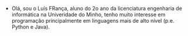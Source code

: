 - Olá, sou o Luís FRança, aluno do 2o ano da licenciatura engenharia de informática na Univeridade do Minho, tenho muito interesse em programação principalmente em linguagens mais de alto nível (p.e. Python e Java).

<!---
luis25franca/luis25franca is a ✨ special ✨ repository because its `README.md` (this file) appears on your GitHub profile.
You can click the Preview link to take a look at your changes.
--->

